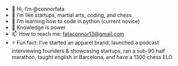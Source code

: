 - 👋 Hi, I’m @connorfata
- 👀 I’m like startups, martial arts, coding, and chess
- 🌱 I’m learning how to code in python (current novice)
- 💞️ Knowledge is power
- 📫 How to reach me: fataconnor13@gmail.com
- ⚡ Fun fact: I've started an apparel brand, launched a podcast interviewing founders & showcasing startups, ran a sub-90 half marathon, taught english in Barcelona, and have a 1300 chess ELO

<!---
connorfata/connorfata is a ✨ special ✨ repository because its `README.md` (this file) appears on your GitHub profile.
You can click the Preview link to take a look at your changes.
--->

